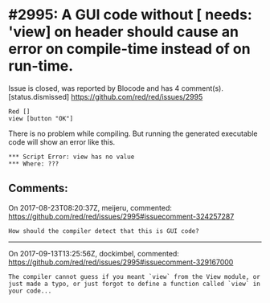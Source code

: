 
#2995: A GUI code without [ needs: 'view] on header should cause an error on compile-time instead of on run-time.
================================================================================
Issue is closed, was reported by Blocode and has 4 comment(s).
[status.dismissed]
<https://github.com/red/red/issues/2995>

```Red
Red []
view [button "OK"]
```
There is no problem while compiling. But running the generated executable code will show an error like this.
```Red 
*** Script Error: view has no value
*** Where: ???
```


Comments:
--------------------------------------------------------------------------------

On 2017-08-23T08:20:37Z, meijeru, commented:
<https://github.com/red/red/issues/2995#issuecomment-324257287>

    How should the compiler detect that this is GUI code?

--------------------------------------------------------------------------------

On 2017-09-13T13:25:56Z, dockimbel, commented:
<https://github.com/red/red/issues/2995#issuecomment-329167000>

    The compiler cannot guess if you meant `view` from the View module, or just made a typo, or just forgot to define a function called `view` in your code...

